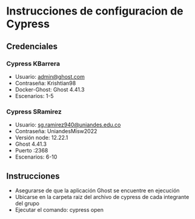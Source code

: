 # Instrucciones de configuracion de Cypress

## Credenciales

### Cypress KBarrera
* Usuario: admin@ghost.com
* Contraseña: Krishtian98
* Docker-Ghost: Ghost 4.41.3
* Escenarios: 1-5

### Cypress SRamirez
* Usuario: sg.ramirez940@uniandes.edu.co
* Contraseña: UniandesMisw2022
* Versión node: 12.22.1
* Ghost 4.41.3
* Puerto :2368
* Escenarios: 6-10

## Instrucciones
* Asegurarse de que la aplicación Ghost se encuentre en ejecución
* Ubicarse en la carpeta raiz del archivo de cypress de cada integrante del grupo
* Ejecutar el comando: cypress open
